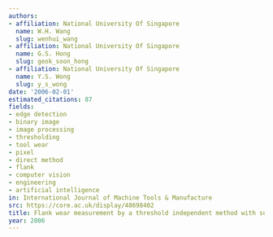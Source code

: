 ```yaml
---
authors:
- affiliation: National University Of Singapore
  name: W.H. Wang
  slug: wenhui_wang
- affiliation: National University Of Singapore
  name: G.S. Hong
  slug: geok_soon_hong
- affiliation: National University Of Singapore
  name: Y.S. Wong
  slug: y_s_wong
date: '2006-02-01'
estimated_citations: 87
fields:
- edge detection
- binary image
- image processing
- thresholding
- tool wear
- pixel
- direct method
- flank
- computer vision
- engineering
- artificial intelligence
in: International Journal of Machine Tools & Manufacture
src: https://core.ac.uk/display/48698402
title: Flank wear measurement by a threshold independent method with sub-pixel accuracy
year: 2006
---
```

